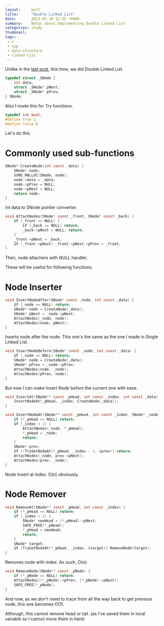 ```yaml
---
layout:     post
title:      "Double Linked List"
date:       2023-03-20 12:25 +0900
summary:    Notes about Implementing Double Linked List
categories: study
thumbnail: 
tags:
 - c
 - cpp
 - data-structure
 - linked-list
---
```



Unlike in the [last post][LastPost], 
this time, we did Double Linked List.

```c
typedef struct _SNode {
	int data;
	struct _SNode* pNext;
	struct _SNode* pPrev;
} SNode;
```

Also I made this for Try functions.

```c
typedef int bool;
#define true 1
#define false 0
```

Let's do this.

# Commonly used sub-functions

```c
SNode* CreateNode(int const _data) {
	SNode* node;
	SURE_MALLOC(SNode, node);
	node->data = _data;
	node->pPrev = NULL;
	node->pNext = NULL;
	return node;
}
```

int data to SNode pointer converter.

```c
void AttachNodes(SNode* const _front, SNode* const _back) {
	if (_front == NULL) {
		if (_back == NULL) return;
		_back->pNext = NULL; return;
	}
	_front->pNext = _back;
	if (_front->pNext) _front->pNext->pPrev = _front;
}
```

Then, node attachers with NULL handler.

These will be useful for following functions.


# Node Inserter

```c
void InsertNodeAfter(SNode* const _node, int const _data) {
	if (_node == NULL) return;
	SNode* node = CreateNode(_data);
	SNode* pNext = _node->pNext;
	AttachNodes(_node, node);
	AttachNodes(node, pNext);
}
```

Inserts node after the node.
This one's the same as the one I made in Single Linked List.

```c
void InsertNodeBefore(SNode* const _node, int const _data) {
	if (_node == NULL) return;
	SNode* node = CreateNode(_data);
	SNode* pPrev = _node->pPrev;
	AttachNodes(node, _node);
	AttachNodes(pPrev, node);
}
```

But now I can make Insert Node before the current one with ease.

```c
void InsertAt(SNode** const _pHead, int const _index, int const _data) {
	InsertNodeAt(_pHead, _index, CreateNode(_data));
}

void InsertNodeAt(SNode** const _pHead, int const _index, SNode* _node) {
	if (*_pHead == NULL) return;
	if (_index < 1) {
		AttachNodes(_node, *_pHead);
		*_pHead = _node;
		return;
	}
	SNode* prev;
	if (!TryGetNodeAt(*_pHead, _index - 1, &prev)) return;
	AttachNodes(_node, prev->pNext);
	AttachNodes(prev, _node);
}
```

Node Insert at index.
O(n) obviously.


# Node Remover

```c
void RemoveAt(SNode** const _pHead, int const _index) {
	if (*_pHead == NULL) return;
	if (_index < 1) {
		SNode* newHead = (*_pHead)->pNext;
		SAFE_FREE(*_pHead);
		*_pHead = newHead;
		return;
	}
	SNode* target;
	if (TryGetNodeAt(*_pHead, _index, &target)) RemoveNode(target);
}
```

Removes node with index. As such, O(n).


```c
void RemoveNode(SNode** const _pNode) {
	if (*_pNode == NULL) return;
	AttachNodes((*_pNode)->pPrev, (*_pNode)->pNext);
	SAFE_FREE(*_pNode);
}
```

And now, as we don't need to trace from all the way back to get
previous node, this one becomes O(1).

Although, this cannot remove head or tail.
(as I've saved them in local variable so I cannot move them in here)


[LastPost]: /study/2023/03/16/linked-list-part-two/